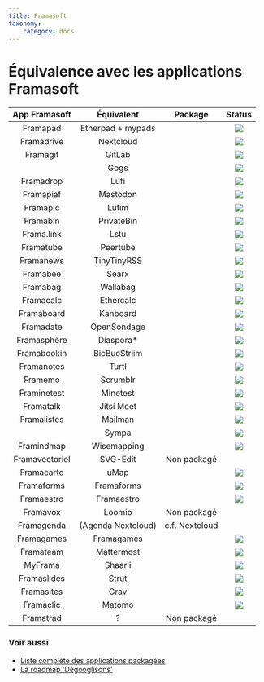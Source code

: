 ```yaml
---
title: Framasoft
taxonomy:
    category: docs
---
```

# Équivalence avec les applications Framasoft

| App Framasoft  | Équivalent          | Package                                                                                                | Status |
| :---:          | :---:               | :---:                                                                                                  | :---:  |
| Framapad       | Etherpad + mypads   | [<span class="glyphicon glyphicon-gift"></span>](https://github.com/YunoHost-Apps/etherpad_mypads_ynh) | ![](https://dash.yunohost.org/integration/etherpad_mypads.svg) |
| Framadrive     | Nextcloud           | [<span class="glyphicon glyphicon-gift"></span>](https://github.com/YunoHost-apps/nextcloud_ynh)       | ![](https://dash.yunohost.org/integration/nextcloud.svg) |
| Framagit       | GitLab              | [<span class="glyphicon glyphicon-gift"></span>](https://github.com/YunoHost-Apps/gitlab_ynh)          | ![](https://dash.yunohost.org/integration/gitlab.svg) |
|                | Gogs                | [<span class="glyphicon glyphicon-gift"></span>](https://github.com/YunoHost-Apps/gogs_ynh)            | ![](https://dash.yunohost.org/integration/gogs.svg) |
| Framadrop      | Lufi                | [<span class="glyphicon glyphicon-gift"></span>](https://github.com/YunoHost-Apps/lufi_ynh)            | ![](https://dash.yunohost.org/integration/lufi.svg) |
| Framapiaf      | Mastodon            | [<span class="glyphicon glyphicon-gift"></span>](https://github.com/YunoHost-Apps/mastodon_ynh)        | ![](https://dash.yunohost.org/integration/mastodon.svg) |
| Framapic       | Lutim               | [<span class="glyphicon glyphicon-gift"></span>](https://github.com/YunoHost-Apps/lutim_ynh)           | ![](https://dash.yunohost.org/integration/lutim.svg) |
| Framabin       | PrivateBin          | [<span class="glyphicon glyphicon-gift"></span>](https://github.com/YunoHost-apps/zerobin_ynh)         | ![](https://dash.yunohost.org/integration/zerobin.svg) |
| Frama.link     | Lstu                | [<span class="glyphicon glyphicon-gift"></span>](https://github.com/YunoHost-Apps/lstu_ynh)            | ![](https://dash.yunohost.org/integration/lstu.svg) |
| Framatube      | Peertube            | [<span class="glyphicon glyphicon-gift"></span>](https://github.com/YunoHost-Apps/peertube_ynh)        | ![](https://dash.yunohost.org/integration/peertube.svg) |
| Framanews      | TinyTinyRSS         | [<span class="glyphicon glyphicon-gift"></span>](https://github.com/YunoHost-apps/ttrss_ynh)           | ![](https://dash.yunohost.org/integration/ttrss.svg) |
| Framabee       | Searx               | [<span class="glyphicon glyphicon-gift"></span>](https://github.com/YunoHost-Apps/searx_ynh)           | ![](https://dash.yunohost.org/integration/searx.svg) |
| Framabag       | Wallabag            | [<span class="glyphicon glyphicon-gift"></span>](https://github.com/YunoHost-Apps/wallabag_ynh)        | ![](https://dash.yunohost.org/integration/wallabag.svg) |
| Framacalc      | Ethercalc           | [<span class="glyphicon glyphicon-gift"></span>](https://github.com/YunoHost-Apps/ethercalc_ynh)       | ![](https://dash.yunohost.org/integration/ethercalc.svg) |
| Framaboard     | Kanboard            | [<span class="glyphicon glyphicon-gift"></span>](https://github.com/YunoHost-Apps/kanboard_ynh)        | ![](https://dash.yunohost.org/integration/kanboard.svg) |
| Framadate      | OpenSondage         | [<span class="glyphicon glyphicon-gift"></span>](https://github.com/YunoHost-Apps/opensondage_ynh)     | ![](https://dash.yunohost.org/integration/opensondage.svg) |
| Framasphère    | Diaspora*           | [<span class="glyphicon glyphicon-gift"></span>](https://github.com/aymhce/diaspora_ynh)               | ![](https://dash.yunohost.org/integration/diaspora.svg) |
| Framabookin    | BicBucStriim        | [<span class="glyphicon glyphicon-gift"></span>](https://github.com/YunoHost-Apps/BicBucStriim_ynh)    | ![](https://dash.yunohost.org/integration/BicBucStriim.svg) |
| Framanotes     | Turtl               | [<span class="glyphicon glyphicon-gift"></span>](https://github.com/YunoHost-Apps/Turtl_ynh)           | ![](https://dash.yunohost.org/integration/Turtl.svg) |
| Framemo        | Scrumblr            | [<span class="glyphicon glyphicon-gift"></span>](https://github.com/YunoHost-Apps/scrumblr_ynh)        | ![](https://dash.yunohost.org/integration/scumblr.svg) |
| Framinetest    | Minetest            | [<span class="glyphicon glyphicon-gift"></span>](https://github.com/YunoHost-Apps/minetest_ynh)        | ![](https://dash.yunohost.org/integration/minetest.svg) |
| Framatalk      | Jitsi Meet          | [<span class="glyphicon glyphicon-gift"></span>](https://github.com/YunoHost-Apps/jitsi_ynh)           | ![](https://dash.yunohost.org/integration/jitsi.svg) |
| Framalistes    | Mailman             | [<span class="glyphicon glyphicon-gift"></span>](https://github.com/YunoHost-Apps/mailman_ynh)         | ![](https://dash.yunohost.org/integration/mailman.svg) |
|                | Sympa               | [<span class="glyphicon glyphicon-gift"></span>](https://github.com/alexAubin/sympa_ynh)               | ![](https://dash.yunohost.org/integration/sympa.svg) |
| Framindmap     | Wisemapping         | [<span class="glyphicon glyphicon-gift"></span>](https://github.com/YunoHost-Apps/wisemapping_ynh)         | ![](https://dash.yunohost.org/integration/wisemapping.svg) |
| Framavectoriel | SVG-Edit            | Non packagé                                          | |
| Framacarte     | uMap                | [<span class="glyphicon glyphicon-gift"></span>](https://github.com/YunoHost-Apps/umap_ynh)            |![](https://dash.yunohost.org/integration/umap.svg) |
| Framaforms     | Framaforms          | [<span class="glyphicon glyphicon-gift"></span>](https://github.com/YunoHost-Apps/framaforms_ynh)      |![](https://dash.yunohost.org/integration/framaforms.svg) |
| Framaestro     | Framaestro          | [<span class="glyphicon glyphicon-gift"></span>](https://github.com/YunoHost-Apps/framaestro_ynh)      |![](https://dash.yunohost.org/integration/framaestro.svg) |
| Framavox       | Loomio              | Non packagé                                          | |
| Framagenda     | (Agenda Nextcloud)  | c.f. Nextcloud                                          | |
| Framagames     | Framagames          | [<span class="glyphicon glyphicon-gift"></span>](https://github.com/YunoHost-Apps/framagames_ynh)      |![](https://dash.yunohost.org/integration/framagames.svg) |
| Framateam      | Mattermost          | [<span class="glyphicon glyphicon-gift"></span>](https://github.com/YunoHost-Apps/mattermost_ynh)      |![](https://dash.yunohost.org/integration/mattermost.svg) |
| MyFrama        | Shaarli             | [<span class="glyphicon glyphicon-gift"></span>](https://github.com/YunoHost-Apps/shaarli_ynh)      |![](https://dash.yunohost.org/integration/shaarli.svg) |
| Framaslides    | Strut               | [<span class="glyphicon glyphicon-gift"></span>](https://github.com/YunoHost-Apps/strut_ynh)      |![](https://dash.yunohost.org/integration/strut.svg) |
| Framasites     | Grav                | [<span class="glyphicon glyphicon-gift"></span>](https://github.com/YunoHost-Apps/grav_ynh)      |![](https://dash.yunohost.org/integration/grav.svg) |
| Framaclic      | Matomo              | [<span class="glyphicon glyphicon-gift"></span>](https://github.com/YunoHost-Apps/matomo_ynh)      |![](https://dash.yunohost.org/integration/matomo.svg) |
| Framatrad     | ?                    | Non packagé                                          | |

### Voir aussi

- [Liste complète des applications packagées](/apps)
- [La roadmap 'Dégooglisons'](https://github.com/YunoHost/issues/milestone/13)
